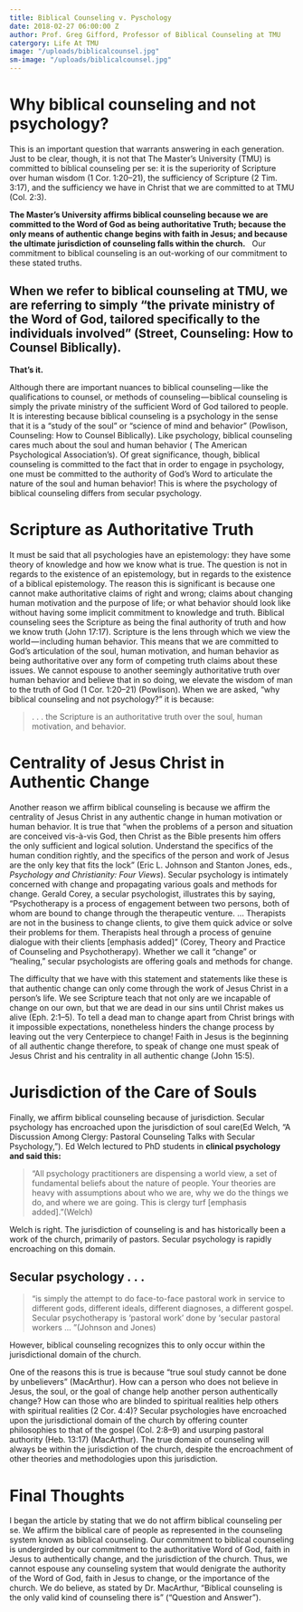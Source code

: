 ```yaml
---
title: Biblical Counseling v. Pyschology
date: 2018-02-27 06:00:00 Z
author: Prof. Greg Gifford, Professor of Biblical Counseling at TMU
catergory: Life At TMU
image: "/uploads/biblicalcounsel.jpg"
sm-image: "/uploads/biblicalcounsel.jpg"
---
```


# Why biblical counseling and not psychology?

This is an important question that warrants answering in each generation. Just to be clear, though, it is not that The Master’s University (TMU) is committed to biblical counseling per se: it is the superiority of Scripture over human wisdom (1 Cor. 1:20–21), the sufficiency of Scripture (2 Tim. 3:17), and the sufficiency we have in Christ that we are committed to at TMU (Col. 2:3).

**The Master’s University affirms biblical counseling because we are committed to the Word of God as being authoritative Truth; because the only means of authentic change begins with faith in Jesus; and because the ultimate jurisdiction of counseling falls within the church.**
 
Our commitment to biblical counseling is an out-working of our commitment to these stated truths.

## When we refer to biblical counseling at TMU, we are referring to simply “the private ministry of the Word of God, tailored specifically to the individuals involved” (Street, Counseling: How to Counsel Biblically).

**That’s it.**

Although there are important nuances to biblical counseling — like the qualifications to counsel, or methods of counseling — biblical counseling is simply the private ministry of the sufficient Word of God tailored to people. It is interesting because biblical counseling is a psychology in the sense that it is a “study of the soul” or “science of mind and behavior” (Powlison, Counseling: How to Counsel Biblically). Like psychology, biblical counseling cares much about the soul and human behavior (  The American Psychological Association’s). Of great significance, though, biblical counseling is committed to the fact that in order to engage in psychology, one must be committed to the authority of God’s Word to articulate the nature of the soul and human behavior! This is where the psychology of biblical counseling differs from secular psychology.

# Scripture as Authoritative Truth

It must be said that all psychologies have an epistemology: they have some theory of knowledge and how we know what is true. The question is not in regards to the existence of an epistemology, but in regards to the existence of a biblical epistemology. The reason this is significant is because one cannot make authoritative claims of right and wrong; claims about changing human motivation and the purpose of life; or what behavior should look like without having some implicit commitment to knowledge and truth. Biblical counseling sees the Scripture as being the final authority of truth and how we know truth (John 17:17). Scripture is the lens through which we view the world — including human behavior. This means that we are committed to God’s articulation of the soul, human motivation, and human behavior as being authoritative over any form of competing truth claims about these issues. We cannot espouse to another seemingly authoritative truth over human behavior and believe that in so doing, we elevate the wisdom of man to the truth of God (1 Cor. 1:20–21) (Powlison). When we are asked, “why biblical counseling and not psychology?” it is because:

> . . . the Scripture is an authoritative truth over the soul, human motivation, and behavior.

# Centrality of Jesus Christ in Authentic Change

Another reason we affirm biblical counseling is because we affirm the centrality of Jesus Christ in any authentic change in human motivation or human behavior. It is true that “when the problems of a person and situation are conceived vis-à-vis God, then Christ as the Bible presents him offers the only sufficient and logical solution. Understand the specifics of the human condition rightly, and the specifics of the person and work of Jesus are the only key that fits the lock” (Eric L. Johnson and Stanton Jones, eds., *Psychology and Christianity: Four Views*). Secular psychology is intimately concerned with change and propagating various goals and methods for change. Gerald Corey, a secular psychologist, illustrates this by saying, “Psychotherapy is a process of engagement between two persons, both of whom are bound to change through the therapeutic venture. … Therapists are not in the business to change clients, to give them quick advice or solve their problems for them. Therapists heal through a process of genuine dialogue with their clients \[emphasis added\]” (Corey, Theory and Practice of Counseling and Psychotherapy). Whether we call it “change” or “healing,” secular psychologists are offering goals and methods for change.

The difficulty that we have with this statement and statements like these is that authentic change can only come through the work of Jesus Christ in a person’s life. We see Scripture teach that not only are we incapable of change on our own, but that we are dead in our sins until Christ makes us alive (Eph. 2:1–5). To tell a dead man to change apart from Christ brings with it impossible expectations, nonetheless hinders the change process by leaving out the very Centerpiece to change! Faith in Jesus is the beginning of all authentic change therefore, to speak of change one must speak of Jesus Christ and his centrality in all authentic change (John 15:5).

# Jurisdiction of the Care of Souls

Finally, we affirm biblical counseling because of jurisdiction. Secular psychology has encroached upon the jurisdiction of soul care(Ed Welch, “A Discussion Among Clergy: Pastoral Counseling Talks with Secular Psychology,”). Ed Welch lectured to PhD students in **clinical psychology and said this:**

> “All psychology practitioners are dispensing a world view, a set of fundamental beliefs about the nature of people. Your theories are heavy with assumptions about who we are, why we do the things we do, and where we are going. This is clergy turf \[emphasis added\].”(Welch)

Welch is right. The jurisdiction of counseling is and has historically been a work of the church, primarily of pastors. Secular psychology is rapidly encroaching on this domain.

## Secular psychology . . .

> “is simply the attempt to do face-to-face pastoral work in service to different gods, different ideals, different diagnoses, a different gospel. Secular psychotherapy is ‘pastoral work’ done by ‘secular pastoral workers … ”(Johnson and Jones)

However, biblical counseling recognizes this to only occur within the jurisdictional domain of the church.

One of the reasons this is true is because “true soul study cannot be done by unbelievers” (MacArthur). How can a person who does not believe in Jesus, the soul, or the goal of change help another person authentically change? How can those who are blinded to spiritual realities help others with spiritual realities (2 Cor. 4:4)? Secular psychologies have encroached upon the jurisdictional domain of the church by offering counter philosophies to that of the gospel (Col. 2:8–9) and usurping pastoral authority (Heb. 13:17) (MacArthur). The true domain of counseling will always be within the jurisdiction of the church, despite the encroachment of other theories and methodologies upon this jurisdiction.

# Final Thoughts

I began the article by stating that we do not affirm biblical counseling per se. We affirm the biblical care of people as represented in the counseling system known as biblical counseling. Our commitment to biblical counseling is undergirded by our commitment to the authoritative Word of God, faith in Jesus to authentically change, and the jurisdiction of the church. Thus, we cannot espouse any counseling system that would denigrate the authority of the Word of God, faith in Jesus to change, or the importance of the church. We do believe, as stated by Dr. MacArthur, “Biblical counseling is the only valid kind of counseling there is” (“Question and Answer”).